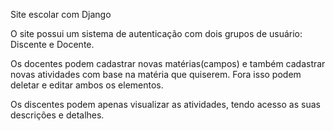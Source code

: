 Site escolar com Django

O site possui um sistema de autenticação com dois grupos de usuário: Discente e Docente.

Os docentes podem cadastrar novas matérias(campos) e também cadastrar novas atividades com base na matéria que quiserem. Fora isso podem deletar e editar ambos os elementos.

Os discentes podem apenas visualizar as atividades, tendo acesso as suas descrições e detalhes.
